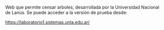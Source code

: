 Web que permite censar arboles, desarrollada por la Universidad Nacional de Lanús. 
Se puede acceder a la versión de prueba desde:

https://laboratorio1.sistemas.unla.edu.ar/




